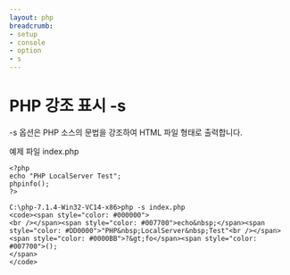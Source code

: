 ```yaml
---
layout: php
breadcrumb:
- setup
- console
- option
- s
---
```


# PHP 강조 표시 -s
-s 옵션은 PHP 소스의 문법을 강조하여 HTML 파일 형태로 출력합니다.

예제 파일 index.php
```
<?php
echo "PHP LocalServer Test";
phpinfo();
?>
```

```
C:\php-7.1.4-Win32-VC14-x86>php -s index.php
<code><span style="color: #000000">
<br /></span><span style="color: #007700">echo&nbsp;</span><span style="color: #DD0000">"PHP&nbsp;LocalServer&nbsp;Test"<br /></span><span style="color: #0000BB">?&gt;fo</span><span style="color: #007700">();
</span>
</code>
```

